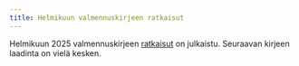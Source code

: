 ```yaml
---
title: Helmikuun valmennuskirjeen ratkaisut
---
```


Helmikuun 2025 valmennuskirjeen
[ratkaisut](https://drive.google.com/file/d/1BHI1PnrhQV--atWp4v7plqyD-WmYIS5U/view)
on julkaistu.
Seuraavan kirjeen laadinta on vielä kesken.
